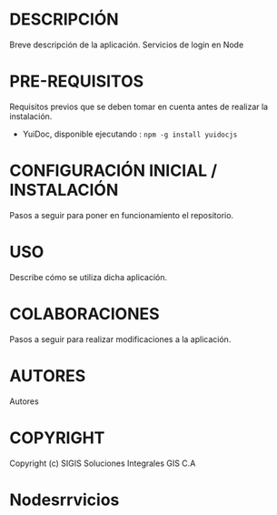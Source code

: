 DESCRIPCIÓN
========
Breve descripción de la aplicación.
Servicios de login en Node

PRE-REQUISITOS
========
Requisitos previos que se deben tomar en cuenta antes de realizar la instalación.

* YuiDoc, disponible ejecutando : ```npm -g install yuidocjs```

CONFIGURACIÓN INICIAL / INSTALACIÓN
========

Pasos a seguir para poner en funcionamiento el repositorio.

USO
========
Describe cómo se utiliza dicha aplicación.

COLABORACIONES
========
Pasos a seguir para realizar modificaciones a la aplicación.

AUTORES
========
Autores

COPYRIGHT
========
Copyright (c) SIGIS Soluciones Integrales GIS C.A
# Nodesrrvicios
